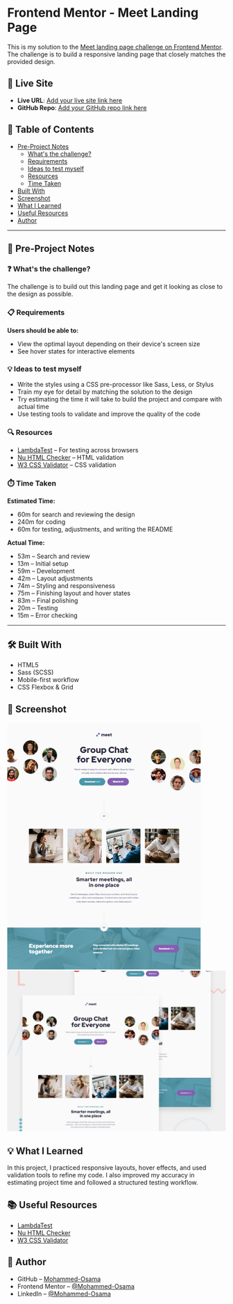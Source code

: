 # Frontend Mentor - Meet Landing Page

This is my solution to the [Meet landing page challenge on Frontend Mentor](https://www.frontendmentor.io). The challenge is to build a responsive landing page that closely matches the provided design.

## 🚀 Live Site

- **Live URL**: [Add your live site link here](https://mohammed-osama-pg.github.io/FdMr-Meet-landing-page/)
- **GitHub Repo**: [Add your GitHub repo link here](https://github.com/Mohammed-Osama-pg/FdMr-Meet-landing-page.git)

## 📑 Table of Contents

- [Pre-Project Notes](#-pre-project-notes)
  - [What's the challenge?](#-whats-the-challenge)
  - [Requirements](#-requirements)
  - [Ideas to test myself](#-ideas-to-test-myself)
  - [Resources](#-resources)
  - [Time Taken](#-time-taken)
- [Built With](#️-built-with)
- [Screenshot](#-screenshot)
- [What I Learned](#-what-i-learned)
- [Useful Resources](#-useful-resources)
- [Author](#-author)

---

## 📝 Pre-Project Notes

### ❓ What's the challenge?

The challenge is to build out this landing page and get it looking as close to the design as possible.

### 📋 Requirements

**Users should be able to:**

- View the optimal layout depending on their device's screen size
- See hover states for interactive elements

### 💡 Ideas to test myself

- Write the styles using a CSS pre-processor like Sass, Less, or Stylus
- Train my eye for detail by matching the solution to the design
- Try estimating the time it will take to build the project and compare with actual time
- Use testing tools to validate and improve the quality of the code

### 🔍 Resources

- [LambdaTest](https://www.lambdatest.com/) – For testing across browsers
- [Nu HTML Checker](https://validator.w3.org/nu/#textarea) – HTML validation
- [W3 CSS Validator](https://jigsaw.w3.org/css-validator/) – CSS validation

### ⏱️ Time Taken

**Estimated Time:**

- 60m for search and reviewing the design
- 240m for coding
- 60m for testing, adjustments, and writing the README

**Actual Time:**

- 53m – Search and review
- 13m – Initial setup
- 59m – Development
- 42m – Layout adjustments
- 74m – Styling and responsiveness
- 75m – Finishing layout and hover states
- 83m – Final polishing
- 20m – Testing
- 15m – Error checking

---

## 🛠️ Built With

- HTML5
- Sass (SCSS)
- Mobile-first workflow
- CSS Flexbox & Grid

## 📸 Screenshot

![Project Screenshot](./screenshot.png)  
![preview](./preview.jpg)

## 💡 What I Learned

In this project, I practiced responsive layouts, hover effects, and used validation tools to refine my code. I also improved my accuracy in estimating project time and followed a structured testing workflow.

## 📚 Useful Resources

- [LambdaTest](https://www.lambdatest.com/)
- [Nu HTML Checker](https://validator.w3.org/nu/#textarea)
- [W3 CSS Validator](https://jigsaw.w3.org/css-validator/)

## 👤 Author

- GitHub – [Mohammed-Osama](https://github.com/Mohammed-Osama-pg)
- Frontend Mentor – [@Mohammed-Osama](https://www.frontendmentor.io/profile/Mohammed-Osama-pg)
- LinkedIn – [@Mohammed-Osama](https://www.linkedin.com/in/mohammed-osama-a4124228b)
